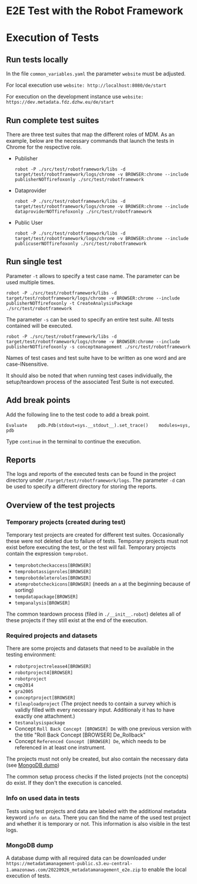 # E2E Test with the Robot Framework

# Execution of Tests

## Run tests locally

In the file `common_variables.yaml` the parameter `website` must be adjusted.

For local execution use `website: http://localhost:8080/de/start`

For execution on the development instance use `website: https://dev.metadata.fdz.dzhw.eu/de/start`

## Run complete test suites

There are three test suites that map the different roles of MDM. As an example, 
below are the necessary commands that launch the tests in Chrome for the respective role.

- Publisher
  ``` shell
  robot -P ./src/test/robotframework/libs -d target/test/robotframework/logs/chrome -v BROWSER:chrome --include publisherNOTfirefoxonly ./src/test/robotframework
  ```
- Dataprovider
  ``` shell
  robot -P ./src/test/robotframework/libs -d target/test/robotframework/logs/chrome -v BROWSER:chrome --include dataproviderNOTfirefoxonly ./src/test/robotframework
  ```
- Public User
  ``` shell
  robot -P ./src/test/robotframework/libs -d target/test/robotframework/logs/chrome -v BROWSER:chrome --include publicuserNOTfirefoxonly ./src/test/robotframework
  ```

## Run single test

Parameter `-t` allows to specify a test case name. The parameter can be used multiple times.

``` shell
robot -P ./src/test/robotframework/libs -d target/test/robotframework/logs/chrome -v BROWSER:chrome --include publisherNOTfirefoxonly -t CreateAnalysisPackage ./src/test/robotframework
```

The parameter `-s` can be used to specify an entire test suite. All tests contained will be executed.

``` shell
robot -P ./src/test/robotframework/libs -d target/test/robotframework/logs/chrome -v BROWSER:chrome --include publisherNOTfirefoxonly -s conceptmanagement ./src/test/robotframework
```

Names of test cases and test suite have to be written as one word and are case-INsensitive.

It should also be noted that when running test cases individually, the setup/teardown process of the associated Test Suite
is not executed.

## Add break points

Add the following line to the test code to add a break point.

```robot
Evaluate    pdb.Pdb(stdout=sys.__stdout__).set_trace()    modules=sys, pdb
```

Type `continue` in the terminal to continue the execution.

## Reports

The logs and reports of the executed tests can be found in the project directory under `/target/test/robotframework/logs`.
The parameter `-d` can be used to specify a different directory for storing the reports.

## Overview of the test projects

### Temporary projects (created during test)

Temporary test projects are created for different test suites. 
Occasionally these were not deleted due to failure of tests.
Temporary projects must not exist before executing the test, or the test will fail.
Temporary projects contain the expression `temprobot`.

- `temprobotcheckaccess[BROWSER]`
- `temprobotassignroles[BROWSER]`
- `temprobotdeleteroles[BROWSER]`
- `atemprobotcheckicons[BROWSER]` (needs an `a` at the beginning because of sorting)
- `tempdatapackage[BROWSER]`
- `tempanalysis[BROWSER]`

The common teardown process (filed in `./__init__.robot`) deletes all of these projects if
they still exist at the end of the execution.

### Required projects and datasets

There are some projects and datasets that need to be available in the testing environment:

- `robotprojectrelease4[BROWSER]` 
- `robotproject4[BROWSER]` 
- `robotproject`
- `cmp2014` 
- `gra2005` 
- `conceptproject[BROWSER]`
- `fileuploadproject` (The project needs to contain a survey which is validly filled with every necessary input. Additionaly it has to have exactly one attachment.)
- `testanalysispackage`
- Concept `Roll Back Concept [BROWSER] De` with one previous version with the title "Roll Back Concept [BROWSER] De_Rollback"
- Concept `Referenced Concept [BROWSER] De`, which needs to be referenced in at least one instrument.

The projects must not only be created, but also contain the necessary data (see [MongoDB dump](#mongodb-dump))

The common setup process checks if the listed projects (not the concepts) do exist.
If they don't the execution is canceled.

### Info on used data in tests

Tests using test projects and data are labeled with the additional metadata keyword `info on data`. 
There you can find the name of the used test project and whether it is temporary or not.
This information is also visible in the test logs.

### MongoDB dump

A database dump with all required data can be downloaded 
under `https://metadatamanagement-public.s3.eu-central-1.amazonaws.com/20220926_metadatamanagement_e2e.zip` to enable
the local execution of tests.
